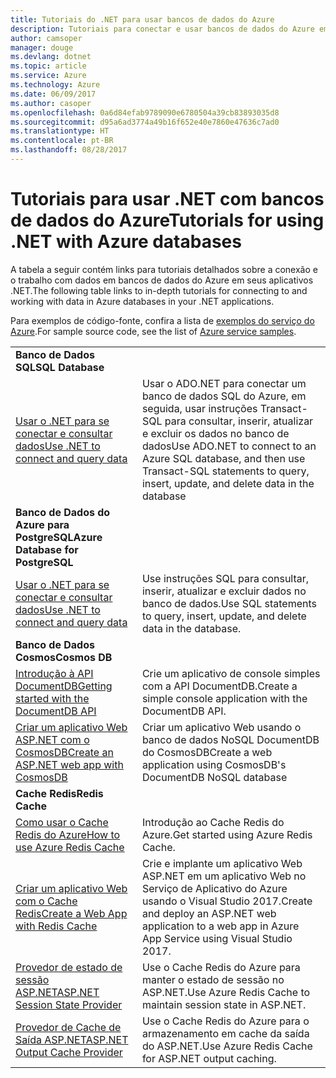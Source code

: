 ```yaml
---
title: Tutoriais do .NET para usar bancos de dados do Azure
description: Tutoriais para conectar e usar bancos de dados do Azure em seus aplicativos .NET.
author: camsoper
manager: douge
ms.devlang: dotnet
ms.topic: article
ms.service: Azure
ms.technology: Azure
ms.date: 06/09/2017
ms.author: casoper
ms.openlocfilehash: 0a6d84efab9789090e6780504a39cb83893035d8
ms.sourcegitcommit: d95a6ad3774a49b16f652e40e7860e47636c7ad0
ms.translationtype: HT
ms.contentlocale: pt-BR
ms.lasthandoff: 08/28/2017
---
```

# <a name="tutorials-for-using-net-with-azure-databases"></a><span data-ttu-id="b5283-103">Tutoriais para usar .NET com bancos de dados do Azure</span><span class="sxs-lookup"><span data-stu-id="b5283-103">Tutorials for using .NET with Azure databases</span></span>

<span data-ttu-id="b5283-104">A tabela a seguir contém links para tutoriais detalhados sobre a conexão e o trabalho com dados em bancos de dados do Azure em seus aplicativos .NET.</span><span class="sxs-lookup"><span data-stu-id="b5283-104">The following table links to in-depth tutorials for connecting to and working with data in Azure databases in your .NET applications.</span></span>

<span data-ttu-id="b5283-105">Para exemplos de código-fonte, confira a lista de [exemplos do serviço do Azure](https://azure.microsoft.com/resources/samples/?platform=dotnet).</span><span class="sxs-lookup"><span data-stu-id="b5283-105">For sample source code, see the list of [Azure service samples](https://azure.microsoft.com/resources/samples/?platform=dotnet).</span></span>

| | |
|---|---|
| <span data-ttu-id="b5283-106">**Banco de Dados SQL**</span><span class="sxs-lookup"><span data-stu-id="b5283-106">**SQL Database**</span></span> ||
| <span data-ttu-id="b5283-107">[Usar o .NET para se conectar e consultar dados][1]</span><span class="sxs-lookup"><span data-stu-id="b5283-107">[Use .NET to connect and query data][1]</span></span> | <span data-ttu-id="b5283-108">Usar o ADO.NET para conectar um banco de dados SQL do Azure, em seguida, usar instruções Transact-SQL para consultar, inserir, atualizar e excluir os dados no banco de dados</span><span class="sxs-lookup"><span data-stu-id="b5283-108">Use ADO.NET to connect to an Azure SQL database, and then use Transact-SQL statements to query, insert, update, and delete data in the database</span></span> | 
| <span data-ttu-id="b5283-109">**Banco de Dados do Azure para PostgreSQL**</span><span class="sxs-lookup"><span data-stu-id="b5283-109">**Azure Database for PostgreSQL**</span></span> ||
| <span data-ttu-id="b5283-110">[Usar o .NET para se conectar e consultar dados][2]</span><span class="sxs-lookup"><span data-stu-id="b5283-110">[Use .NET to connect and query data][2]</span></span> | <span data-ttu-id="b5283-111">Use instruções SQL para consultar, inserir, atualizar e excluir dados no banco de dados.</span><span class="sxs-lookup"><span data-stu-id="b5283-111">Use SQL statements to query, insert, update, and delete data in the database.</span></span> | 
| <span data-ttu-id="b5283-112">**Banco de Dados Cosmos**</span><span class="sxs-lookup"><span data-stu-id="b5283-112">**Cosmos DB**</span></span> ||
| <span data-ttu-id="b5283-113">[Introdução à API DocumentDB][4]</span><span class="sxs-lookup"><span data-stu-id="b5283-113">[Getting started with the DocumentDB API][4]</span></span> | <span data-ttu-id="b5283-114">Crie um aplicativo de console simples com a API DocumentDB.</span><span class="sxs-lookup"><span data-stu-id="b5283-114">Create a simple console application with the DocumentDB API.</span></span> | 
| <span data-ttu-id="b5283-115">[Criar um aplicativo Web ASP.NET com o CosmosDB][3]</span><span class="sxs-lookup"><span data-stu-id="b5283-115">[Create an ASP.NET web app with CosmosDB][3]</span></span> | <span data-ttu-id="b5283-116">Criar um aplicativo Web usando o banco de dados NoSQL DocumentDB do CosmosDB</span><span class="sxs-lookup"><span data-stu-id="b5283-116">Create a web application using CosmosDB's DocumentDB NoSQL database</span></span> | 
| <span data-ttu-id="b5283-117">**Cache Redis**</span><span class="sxs-lookup"><span data-stu-id="b5283-117">**Redis Cache**</span></span> | |
| <span data-ttu-id="b5283-118">[Como usar o Cache Redis do Azure][6]</span><span class="sxs-lookup"><span data-stu-id="b5283-118">[How to use Azure Redis Cache][6]</span></span> | <span data-ttu-id="b5283-119">Introdução ao Cache Redis do Azure.</span><span class="sxs-lookup"><span data-stu-id="b5283-119">Get started using Azure Redis Cache.</span></span> |
| <span data-ttu-id="b5283-120">[Criar um aplicativo Web com o Cache Redis][5]</span><span class="sxs-lookup"><span data-stu-id="b5283-120">[Create a Web App with Redis Cache][5]</span></span> | <span data-ttu-id="b5283-121">Crie e implante um aplicativo Web ASP.NET em um aplicativo Web no Serviço de Aplicativo do Azure usando o Visual Studio 2017.</span><span class="sxs-lookup"><span data-stu-id="b5283-121">Create and deploy an ASP.NET web application to a web app in Azure App Service using Visual Studio 2017.</span></span>  | 
| <span data-ttu-id="b5283-122">[Provedor de estado de sessão ASP.NET][7]</span><span class="sxs-lookup"><span data-stu-id="b5283-122">[ASP.NET Session State Provider][7]</span></span> | <span data-ttu-id="b5283-123">Use o Cache Redis do Azure para manter o estado de sessão no ASP.NET.</span><span class="sxs-lookup"><span data-stu-id="b5283-123">Use Azure Redis Cache to maintain session state in ASP.NET.</span></span>  | 
| <span data-ttu-id="b5283-124">[Provedor de Cache de Saída ASP.NET][8]</span><span class="sxs-lookup"><span data-stu-id="b5283-124">[ASP.NET Output Cache Provider][8]</span></span> | <span data-ttu-id="b5283-125">Use o Cache Redis do Azure para o armazenamento em cache da saída do ASP.NET.</span><span class="sxs-lookup"><span data-stu-id="b5283-125">Use Azure Redis Cache for ASP.NET output caching.</span></span>  | 
 

[1]: /azure/sql-database/sql-database-connect-query-dotnet
[2]: /azure/postgresql/connect-csharp
[3]: /azure/cosmos-db/documentdb-dotnet-application
[4]: /azure/cosmos-db/documentdb-dotnetcore-get-started
[5]: /azure/redis-cache/cache-web-app-howto
[6]: /azure/redis-cache/cache-dotnet-how-to-use-azure-redis-cache
[7]: /azure/redis-cache/cache-aspnet-session-state-provider
[8]: /azure/redis-cache/cache-aspnet-output-cache-provider
